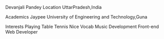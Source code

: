 Devanjali Pandey
Location
UttarPradesh,India

Academics
Jaypee University of Engineering and Technology,Guna

Interests
Playing Table Tennis
Nice Vocab
Music
Development
Front-end Web Developer
